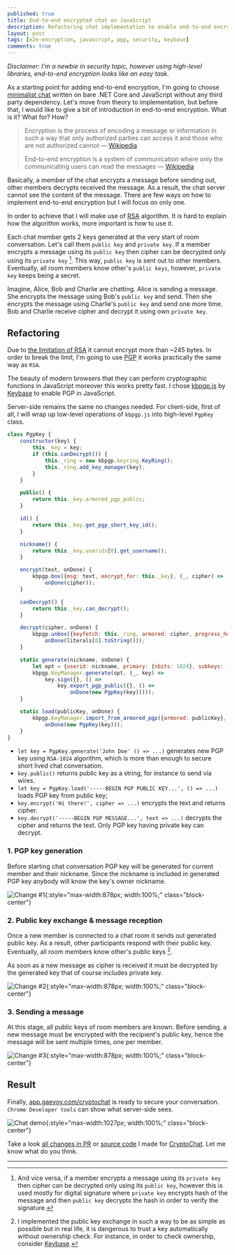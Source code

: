 ```yaml
---
published: true
title: End-to-end encrypted chat on JavaScript
description: Refactoring chat implementation to enable end-to-end encryption via kbpgp.js by Keybase
layout: post
tags: [e2e-encryption, javascript, pgp, security, keybase]
comments: true
---
```


*Disclaimer: I'm a newbie in security topic, however using high-level libraries, end-to-end encryption looks like an easy task.*

As a starting point for adding end-to-end encryption, I'm going to choose [minimalist chat](/2019/04/07/minimalist-chat.html) written on bare .NET Core and JavaScript without any third party dependency. Let's move from theory to implementation, but before that, I would like to give a bit of introduction in end-to-end encryption. What is it? What for? How?

> Encryption is the process of encoding a message or information in such a way that only authorized parties can access it and those who are not authorized cannot — [Wikipedia](https://en.wikipedia.org/wiki/Encryption)

> End-to-end encryption is a system of communication where only the communicating users can read the messages — [Wikipedia](https://en.wikipedia.org/wiki/End-to-end_encryption)

Basically, a member of the chat encrypts a message before sending out, other members decrypts received the message. As a result, the chat server cannot see the content of the message. There are few ways on how to implement end-to-end encryption but I will focus on only one.

In order to achieve that I will make use of [RSA](<https://en.wikipedia.org/wiki/RSA_(cryptosystem)>) algorithm. It is hard to explain how the algorithm works, more important is how to use it.

Each chat member gets 2 keys generated at the very start of room conversation. Let's call them `public key` and `private key`. If a member encrypts a message using its `public key` then cipher can be decrypted only using its `private key` [^1]. This way, `public key` is sent out to other members. Eventually, all room members know other's `public keys`, however, `private key` keeps being a secret.

Imagine, Alice, Bob and Charlie are chatting. Alice is sending a message. She encrypts the message using Bob's `public key` and send. Then she encrypts the message using Charlie's `public key` and send one more time. Bob and Charlie receive cipher and decrypt it using own `private key`.

## Refactoring

Due to [the limitation of RSA](https://security.stackexchange.com/a/33445) it cannot encrypt more than ~245 bytes. In order to break the limit, I'm going to use [PGP](https://en.wikipedia.org/wiki/Pretty_Good_Privacy) it works practically the same way as `RSA`. 

The beauty of modern browsers that they can perform cryptographic functions in JavaScript moreover this works pretty fast. I chose [kbpgp.js](https://keybase.io/kbpgp) by [Keybase](https://keybase.io/) to enable PGP in JavaScript.

Server-side remains the same no changes needed. For client-side, first of all, I will wrap up low-level operations of `kbpgp.js` into high-level `PgpKey` class.

```javascript
class PgpKey {
    constructor(key) {
        this._key = key;
        if (this.canDecrypt()) {
            this._ring = new kbpgp.keyring.KeyRing();
            this._ring.add_key_manager(key);
        }
    }

    public() {
        return this._key.armored_pgp_public;
    }

    id() {
        return this._key.get_pgp_short_key_id();
    }

    nickname() {
        return this._key.userids[0].get_username();
    }

    encrypt(text, onDone) {
        kbpgp.box({msg: text, encrypt_for: this._key}, (_, cipher) =>
            onDone(cipher));
    }

    canDecrypt() {
        return this._key.can_decrypt();
    }

    decrypt(cipher, onDone) {
        kbpgp.unbox({keyfetch: this._ring, armored: cipher, progress_hook: null}, (_, literals) =>
            onDone(literals[0].toString()));
    }

    static generate(nickname, onDone) {
        let opt = {userid: nickname, primary: {nbits: 1024}, subkeys: []};
        kbpgp.KeyManager.generate(opt, (_, key) =>
            key.sign({}, () =>
                key.export_pgp_public({}, () =>
                    onDone(new PgpKey(key)))));
    }

    static load(publicKey, onDone) {
        kbpgp.KeyManager.import_from_armored_pgp({armored: publicKey}, (_, key) =>
            onDone(new PgpKey(key)));
    }
}
```

* `let key = PgpKey.generate('John Doe' () => ...)` generates new PGP key using `RSA-1024` algorithm, which is more than enough to secure short lived chat conversation.
* `key.public()` returns public key as a string, for instance to send via wires.
* `let key = PgpKey.load('-----BEGIN PGP PUBLIC KEY...', () => ...)` loads PGP key from public key;
* `key.encrypt('Hi there!', cipher => ...)` encrypts the text and returns cipher.
* `key.decrypt('-----BEGIN PGP MESSAGE...', text => ...)` decrypts the cipher and returns the text. Only PGP key having private key can decrypt.

### 1. PGP key generation

Before starting chat conversation PGP key will be generated for current member and their nickname. Since the nickname is included in generated PGP key anybody will know the key's owner nickname.

![Change #1](/img/cryptochat/change1.png "Change #1" ){:style="max-width:878px; width:100%;" class="block-center"}

### 2. Public key exchange & message reception

Once a new member is connected to a chat room it sends out generated public key. As a result, other participants respond with their public key. Eventually, all room members know other's public keys [^2].

As soon as a new message as cipher is received it must be decrypted by the generated key that of course includes private key.

![Change #2](/img/cryptochat/change2.png "Change #2" ){:style="max-width:878px; width:100%;" class="block-center"}

### 3. Sending a message

At this stage, all public keys of room members are known. Before sending, a new message must be encrypted with the recipient's public key, hence the message will be sent multiple times, one per member. 

![Change #3](/img/cryptochat/change3.png "Change #3" ){:style="max-width:878px; width:100%;" class="block-center"}

## Result

Finally, [app.gaevoy.com/cryptochat](https://app.gaevoy.com/cryptochat/) is ready to secure your conversation. `Chrome Developer tools` can show what server-side sees.

![Chat demo](/img/cryptochat/chat-messages.png "Chat demo" ){:style="max-width:1027px; width:100%;" class="block-center"}

Take a look [all changes in PR](https://github.com/gaevoy/Gaev.Chat/pull/5/files) or [source code](https://github.com/gaevoy/Gaev.Chat/tree/2.0.0/Gaev.Chat) I made for [CryptoChat](https://app.gaevoy.com/cryptochat/). Let me know what do you think.

---

[^1]: And vice versa, if a member encrypts a message using its `private key` then cipher can be decrypted only using its `public key`, however this is used mostly for digital signature where `private key` encrypts hash of the message and then `public key` decrypts the hash in order to verify the signature.

[^2]: I implemented the public key exchange in such a way to be as simple as possible but in real life, it is dangerous to trust a key automatically without ownership check. For instance, in order to check ownership, consider [Keybase](https://keybase.io/).
